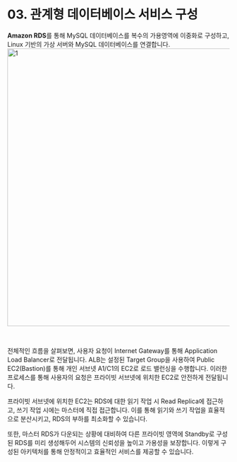 # 03. 관계형 데이터베이스 서비스 구성

**Amazon RDS**를 통해 MySQL 데이터베이스를 복수의 가용영역에 이중화로 구성하고,
Linux 기반의 가상 서버와 MySQL 데이터베이스를 연결합니다.
<br>
<img width="628" alt="1" src="https://github.com/slrslrr2/aws/assets/58017318/ef074078-8773-4fa2-9136-ce17f677ce93">

<br>

전체적인 흐름을 살펴보면, 사용자 요청이 Internet Gateway를 통해 Application Load Balancer로 전달됩니다. ALB는 설정된 Target Group을 사용하여 Public EC2(Bastion)를 통해 개인 서브넷 A1/C1의 EC2로 로드 밸런싱을 수행합니다. 이러한 프로세스를 통해 사용자의 요청은 프라이빗 서브넷에 위치한 EC2로 안전하게 전달됩니다.

프라이빗 서브넷에 위치한 EC2는 RDS에 대한 읽기 작업 시 Read Replica에 접근하고, 쓰기 작업 시에는 마스터에 직접 접근합니다. 이를 통해 읽기와 쓰기 작업을 효율적으로 분산시키고, RDS의 부하를 최소화할 수 있습니다.

또한, 마스터 RDS가 다운되는 상황에 대비하여 다른 프라이빗 영역에 Standby로 구성된 RDS를 미리 생성해두어 시스템의 신뢰성을 높이고 가용성을 보장합니다. 이렇게 구성된 아키텍처를 통해 안정적이고 효율적인 서비스를 제공할 수 있습니다.
